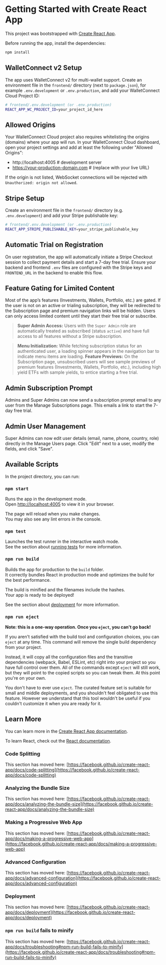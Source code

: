 # Getting Started with Create React App

This project was bootstrapped with [Create React App](https://github.com/facebook/create-react-app).

Before running the app, install the dependencies:
```bash
npm install
```

## WalletConnect v2 Setup
The app uses WalletConnect v2 for multi-wallet support. Create an environment file in the `frontend/` directory (next to `package.json`), for example `.env.development` or `.env.production`, and add your WalletConnect Cloud Project ID:
```bash
# frontend/.env.development (or .env.production)
REACT_APP_WC_PROJECT_ID=your_project_id_here
```

## Allowed Origins
Your WalletConnect Cloud project also requires whitelisting the origins (domains) where your app will run. In your WalletConnect Cloud dashboard, open your project settings and add at least the following under "Allowed Origins":
- http://localhost:4005    # development server
- https://your-production-domain.com  # (replace with your live URL)

If the origin is not listed, WebSocket connections will be rejected with `Unauthorized: origin not allowed`.
## Stripe Setup
Create an environment file in the `frontend/` directory (e.g. `.env.development`) and add your Stripe publishable key:
```bash
# frontend/.env.development (or .env.production)
REACT_APP_STRIPE_PUBLISHABLE_KEY=your_stripe_publishable_key
```

## Automatic Trial on Registration

On user registration, the app will automatically initiate a Stripe Checkout session to collect payment details and start a 7-day free trial. Ensure your backend and frontend `.env` files are configured with the Stripe keys and `FRONTEND_URL` in the backend to enable this flow.

## Feature Gating for Limited Content

Most of the app’s features (Investments, Wallets, Portfolio, etc.) are gated. If the user is not on an active or trialing subscription, they will be redirected to the Subscription page and premium navigation links will be hidden. Users can only access limited content until they start their free trial or subscribe.

> **Super Admin Access:** Users with the `Super Admin` role are automatically treated as subscribed (status `active`) and have full access to all features without a Stripe subscription.

> **Menu Initialization:** While fetching subscription status for an authenticated user, a loading spinner appears in the navigation bar to indicate menu items are loading.
> **Feature Previews:** On the Subscription page, unsubscribed users will see sample previews of premium features (Investments, Wallets, Portfolio, etc.), including high yield ETFs with sample yields, to entice starting a free trial.

## Admin Subscription Prompt

Admins and Super Admins can now send a subscription prompt email to any user from the Manage Subscriptions page. This emails a link to start the 7-day free trial.

## Admin User Management

Super Admins can now edit user details (email, name, phone, country, role) directly in the Manage Users page. Click "Edit" next to a user, modify the fields, and click "Save".

## Available Scripts

In the project directory, you can run:

### `npm start`

Runs the app in the development mode.\
Open [http://localhost:4005](http://localhost:4005) to view it in your browser.

The page will reload when you make changes.\
You may also see any lint errors in the console.

### `npm test`

Launches the test runner in the interactive watch mode.\
See the section about [running tests](https://facebook.github.io/create-react-app/docs/running-tests) for more information.

### `npm run build`

Builds the app for production to the `build` folder.\
It correctly bundles React in production mode and optimizes the build for the best performance.

The build is minified and the filenames include the hashes.\
Your app is ready to be deployed!

See the section about [deployment](https://facebook.github.io/create-react-app/docs/deployment) for more information.

### `npm run eject`

**Note: this is a one-way operation. Once you `eject`, you can't go back!**

If you aren't satisfied with the build tool and configuration choices, you can `eject` at any time. This command will remove the single build dependency from your project.

Instead, it will copy all the configuration files and the transitive dependencies (webpack, Babel, ESLint, etc) right into your project so you have full control over them. All of the commands except `eject` will still work, but they will point to the copied scripts so you can tweak them. At this point you're on your own.

You don't have to ever use `eject`. The curated feature set is suitable for small and middle deployments, and you shouldn't feel obligated to use this feature. However we understand that this tool wouldn't be useful if you couldn't customize it when you are ready for it.

## Learn More

You can learn more in the [Create React App documentation](https://facebook.github.io/create-react-app/docs/getting-started).

To learn React, check out the [React documentation](https://reactjs.org/).

### Code Splitting

This section has moved here: [https://facebook.github.io/create-react-app/docs/code-splitting](https://facebook.github.io/create-react-app/docs/code-splitting)

### Analyzing the Bundle Size

This section has moved here: [https://facebook.github.io/create-react-app/docs/analyzing-the-bundle-size](https://facebook.github.io/create-react-app/docs/analyzing-the-bundle-size)

### Making a Progressive Web App

This section has moved here: [https://facebook.github.io/create-react-app/docs/making-a-progressive-web-app](https://facebook.github.io/create-react-app/docs/making-a-progressive-web-app)

### Advanced Configuration

This section has moved here: [https://facebook.github.io/create-react-app/docs/advanced-configuration](https://facebook.github.io/create-react-app/docs/advanced-configuration)

### Deployment

This section has moved here: [https://facebook.github.io/create-react-app/docs/deployment](https://facebook.github.io/create-react-app/docs/deployment)

### `npm run build` fails to minify

This section has moved here: [https://facebook.github.io/create-react-app/docs/troubleshooting#npm-run-build-fails-to-minify](https://facebook.github.io/create-react-app/docs/troubleshooting#npm-run-build-fails-to-minify)
